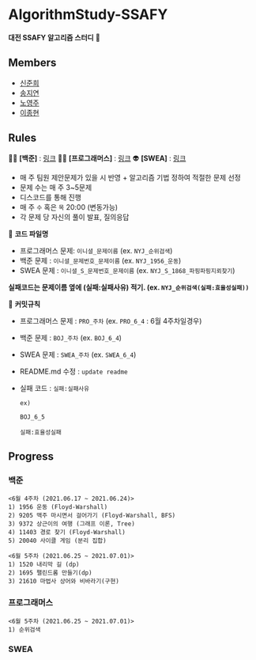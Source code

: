 # AlgorithmStudy-SSAFY

**대전 SSAFY 알고리즘 스터디** 🚀



## Members
* [신준희](https://github.com/yallyyally)
* [송지연](https://github.com/Jiyeon526)
* [노영주](https://github.com/Y0ungZ)
* [이종현](https://github.com/kepler53)

## Rules

👩‍🚀 **[백준]** : [링크](https://www.acmicpc.net/group/11445)
👨‍🚀 **[프로그래머스]** : [링크](https://programmers.co.kr/learn/challenges)
👽 **[SWEA]** : [링크](https://swexpertacademy.com/main/talk/solvingClub/clubView.do?solveclubId=AXo-fl2KCJEDFAV2)

* 매 주 팀원 제안문제가 있을 시 반영 + 알고리즘 기법 정하여 적절한 문제 선정
* 문제 수는 매 주 3~5문제
* 디스코드를 통해 진행
* 매 주 `수` 혹은 `목` 20:00 (변동가능)
* 각 문제 당 자신의 풀이 발표, 질의응답 

📖 **코드 파일명**
* 프로그래머스 문제: `이니셜_문제이름` (ex. `NYJ_순위검색`)
* 백준 문제 : `이니셜_문제번호_문제이름` (ex. `NYJ_1956_운동`)
* SWEA 문제 : `이니셜_S_문제번호_문제이름` (ex. `NYJ_S_1868_파핑파핑지뢰찾기`)

**실패코드는 문제이름 옆에 (실패:실패사유) 적기. (ex. `NYJ_순위검색(실패:효율성실패))`**

🔧 **커밋규칙**
* 프로그래머스 문제 : `PRO_주차` (ex. `PRO_6_4` : 6월 4주차일경우)

* 백준 문제 : `BOJ_주차` (ex. `BOJ_6_4`)

* SWEA 문제 : `SWEA_주차` (ex. `SWEA_6_4`)

* README.md 수정 : `update readme`

* 실패 코드 : `실패:실패사유`

  ```
  ex)
  
  BOJ_6_5
  
  실패:효율성실패
  ```

  

## Progress

### 백준
```
<6월 4주차 (2021.06.17 ~ 2021.06.24)>
1) 1956 운동 (Floyd-Warshall)
2) 9205 맥주 마시면서 걸어가기 (Floyd-Warshall, BFS)
3) 9372 상근이의 여행 (그래프 이론, Tree)
4) 11403 경로 찾기 (Floyd-Warshall)
5) 20040 사이클 게임 (분리 집합)

<6월 5주차 (2021.06.25 ~ 2021.07.01)>
1) 1520 내리막 길 (dp)
2) 1695 팰린드롬 만들기(dp)
3) 21610 마법사 상어와 비바라기(구현)

```
### 프로그래머스

```
<6월 5주차 (2021.06.25 ~ 2021.07.01)>
1) 순위검색
```




### SWEA

